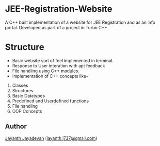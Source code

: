 # JEE-Registration-Website
A C++ built implementation of a website for JEE Registration and as an info portal. Developed as part of a project in Turbo C++.
# Structure
* Basic website sort of feel implemented in terminal.
* Response to User interation with apt feedback
* File handling using C++ modules.
* Implementation of C++ concepts like- 
1. Classes
2. Structures
3. Basic Datatypes
4. Predefined and Userdefined functions
5. File handling
6. OOP Concepts

## Author
[Jayanth Jayadevan](https://github.com/jayanthj737) (jayanth.j737@gmail.com)

